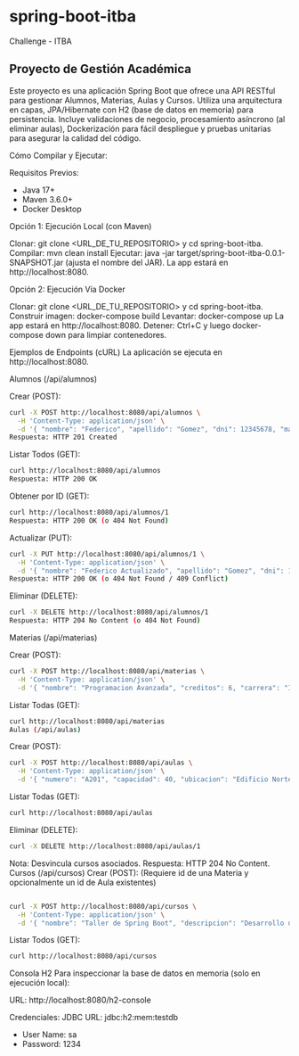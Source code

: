 # spring-boot-itba
Challenge - ITBA


## Proyecto de Gestión Académica

Este proyecto es una aplicación Spring Boot que ofrece una API RESTful para gestionar Alumnos, Materias, Aulas y Cursos. Utiliza una arquitectura en capas, JPA/Hibernate con H2 (base de datos en memoria) para persistencia. Incluye validaciones de negocio, procesamiento asíncrono (al eliminar aulas), Dockerización para fácil despliegue y pruebas unitarias para asegurar la calidad del código.

Cómo Compilar y Ejecutar:

Requisitos Previos:

- Java 17+
- Maven 3.6.0+
- Docker Desktop

Opción 1: Ejecución Local (con Maven)

Clonar: git clone <URL_DE_TU_REPOSITORIO> y cd spring-boot-itba.
Compilar: mvn clean install
Ejecutar: java -jar target/spring-boot-itba-0.0.1-SNAPSHOT.jar (ajusta el nombre del JAR). La app estará en http://localhost:8080.

Opción 2: Ejecución Vía Docker

Clonar: git clone <URL_DE_TU_REPOSITORIO> y cd spring-boot-itba.
Construir imagen: docker-compose build
Levantar: docker-compose up La app estará en http://localhost:8080.
Detener: Ctrl+C y luego docker-compose down para limpiar contenedores.

Ejemplos de Endpoints (cURL)
La aplicación se ejecuta en http://localhost:8080.

Alumnos (/api/alumnos)

Crear (POST):


```Bash
curl -X POST http://localhost:8080/api/alumnos \
  -H 'Content-Type: application/json' \
  -d '{ "nombre": "Federico", "apellido": "Gomez", "dni": 12345678, "matricula": 2023001, "direccion": "Av. Libertador 100", "edad": 28 }'
Respuesta: HTTP 201 Created
```
Listar Todos (GET):

```Bash
curl http://localhost:8080/api/alumnos
Respuesta: HTTP 200 OK
```
Obtener por ID (GET):

```Bash
curl http://localhost:8080/api/alumnos/1
Respuesta: HTTP 200 OK (o 404 Not Found)
```
Actualizar (PUT):

```Bash
curl -X PUT http://localhost:8080/api/alumnos/1 \
  -H 'Content-Type: application/json' \
  -d '{ "nombre": "Federico Actualizado", "apellido": "Gomez", "dni": 12345678, "matricula": 2023001, "direccion": "Nueva Direccion 456", "edad": 29 }'
Respuesta: HTTP 200 OK (o 404 Not Found / 409 Conflict)
```
Eliminar (DELETE):

```Bash
curl -X DELETE http://localhost:8080/api/alumnos/1
Respuesta: HTTP 204 No Content (o 404 Not Found)
```
Materias (/api/materias)

Crear (POST):

```Bash
curl -X POST http://localhost:8080/api/materias \
  -H 'Content-Type: application/json' \
  -d '{ "nombre": "Programacion Avanzada", "creditos": 6, "carrera": "Ingenieria en Sistemas", "detalle": "Conceptos de estructuras de datos y algoritmos.", "programa": "Introduccion, Arrays, Listas, Arboles, Grafos, Complejidad" }'
```
Listar Todas (GET):

```Bash
curl http://localhost:8080/api/materias
Aulas (/api/aulas)
```
Crear (POST):

```Bash
curl -X POST http://localhost:8080/api/aulas \
  -H 'Content-Type: application/json' \
  -d '{ "numero": "A201", "capacidad": 40, "ubicacion": "Edificio Norte", "observaciones": "Equipada con pizarra digital y proyector." }'
```
Listar Todas (GET):

```Bash
curl http://localhost:8080/api/aulas
```
Eliminar (DELETE):

```Bash
curl -X DELETE http://localhost:8080/api/aulas/1
```
Nota: Desvincula cursos asociados. Respuesta: HTTP 204 No Content.
Cursos (/api/cursos)
Crear (POST): (Requiere id de una Materia y opcionalmente un id de Aula existentes)

```Bash

curl -X POST http://localhost:8080/api/cursos \
  -H 'Content-Type: application/json' \
  -d '{ "nombre": "Taller de Spring Boot", "descripcion": "Desarrollo de APIs REST.", "anio": 2025, "materia": { "id": 1 }, "aula": { "id": 1 } }'
```
Listar Todos (GET):

```Bash
curl http://localhost:8080/api/cursos
```
Consola H2
Para inspeccionar la base de datos en memoria (solo en ejecución local):

URL: http://localhost:8080/h2-console

Credenciales: 
JDBC URL: jdbc:h2:mem:testdb
- User Name: sa
- Password: 1234


